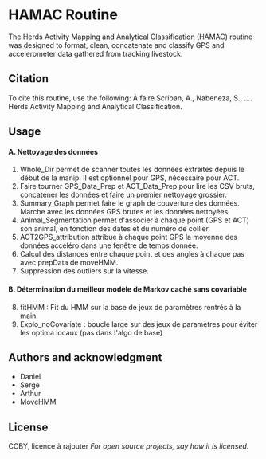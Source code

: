 # HAMAC Routine
The Herds Activity Mapping and Analytical Classification (HAMAC) routine was designed to format, clean, concatenate and classify GPS and accelerometer data gathered from tracking livestock.

## Citation
To cite this routine, use the following:
À faire
Scriban, A., Nabeneza, S., …. Herds Activity Mapping and Analytical Classification.

## Usage
#### A. Nettoyage des données
1. Whole_Dir permet de scanner toutes les données extraites depuis le début de la manip. Il est optionnel pour GPS, nécessaire pour ACT.
2. Faire tourner GPS_Data_Prep et ACT_Data_Prep pour lire les CSV bruts, concaténer les données et faire un premier nettoyage grossier.
3. Summary_Graph permet faire le graph de couverture des données. Marche avec les données GPS brutes et les données nettoyées.
4. Animal_Segmentation permet d'associer à chaque point (GPS et ACT) son animal, en fonction des dates et du numéro de collier.
5. ACT2GPS_attribution attribue à chaque point GPS la moyenne des données accéléro dans une fenêtre de temps donnée.
6. Calcul des distances entre chaque point et des angles à chaque pas avec prepData de moveHMM.
7. Suppression des outliers sur la vitesse.
#### B. Détermination du meilleur modèle de Markov caché sans covariable
8. fitHMM : Fit du HMM sur la base de jeux de paramètres rentrés à la main.
9. Explo_noCovariate : boucle large sur des jeux de paramètres pour éviter les optima locaux (pas dans l'algo de base)

## Authors and acknowledgment
- Daniel
- Serge
- Arthur
- MoveHMM

## License
CCBY, licence à rajouter
_For open source projects, say how it is licensed._
